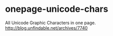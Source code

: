 onepage-unicode-chars
=====================

All Unicode Graphic Characters in one page. http://blog.unfindable.net/archives/7740
